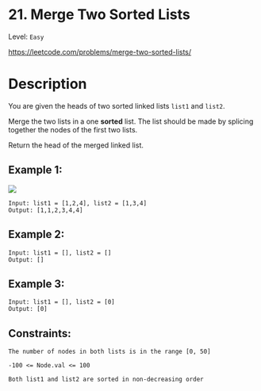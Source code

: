 # 21. Merge Two Sorted Lists
Level: `Easy`

https://leetcode.com/problems/merge-two-sorted-lists/

# Description

You are given the heads of two sorted linked lists `list1` and `list2`.

Merge the two lists in a one <b>sorted</b> list. The list should be made by splicing together the nodes of the first two lists.

Return the head of the merged linked list.

## Example 1:

<img src="https://assets.leetcode.com/uploads/2020/10/03/merge_ex1.jpg">

    Input: list1 = [1,2,4], list2 = [1,3,4]
    Output: [1,1,2,3,4,4]

## Example 2:

    Input: list1 = [], list2 = []
    Output: []

## Example 3:

    Input: list1 = [], list2 = [0]
    Output: [0]

## Constraints:

`The number of nodes in both lists is in the range [0, 50]`

`-100 <= Node.val <= 100`

`Both list1 and list2 are sorted in non-decreasing order`